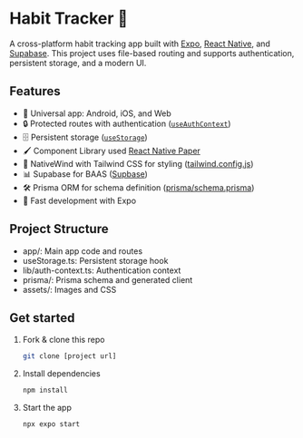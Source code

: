 # Habit Tracker 👋

A cross-platform habit tracking app built with [Expo](https://expo.dev), [React Native](https://reactnative.dev), and [Supabase](https://supabase.com/). This project uses file-based routing and supports authentication, persistent storage, and a modern UI.

## Features

- 📱 Universal app: Android, iOS, and Web
- 🔒 Protected routes with authentication ([`useAuthContext`](lib/auth-context.ts))
- 🗄️ Persistent storage ([`useStorage`](hooks/useStorage.ts))
- 🖌️ Component Library used [React Native Paper](https://reactnativepaper.com/)
- 🎨 NativeWind with Tailwind CSS for styling ([tailwind.config.js](tailwind.config.js))
- 📊 Supabase for BAAS ([Supbase](https://supabase.com/))
- 🛠️ Prisma ORM for schema definition ([prisma/schema.prisma](prisma/schema.prisma))
- 🚀 Fast development with Expo


## Project Structure
- app/: Main app code and routes
- useStorage.ts: Persistent storage hook
- lib/auth-context.ts: Authentication context
- prisma/: Prisma schema and generated client
- assets/: Images and CSS


## Get started

1. Fork & clone this repo

   ```bash
   git clone [project url]
   ```

2. Install dependencies

   ```bash
   npm install
   ```

3. Start the app

   ```bash
   npx expo start
   ```



